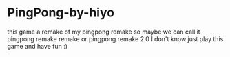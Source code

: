 # PingPong-by-hiyo
this game a remake of my pingpong remake so maybe we can call it pingpong remake remake or pingpong remake 2.0 I don't know just play this game and have fun :)
